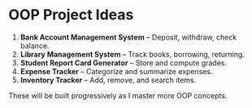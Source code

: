 # OOP Project Ideas

1. **Bank Account Management System** – Deposit, withdraw, check balance.
2. **Library Management System** – Track books, borrowing, returning.
3. **Student Report Card Generator** – Store and compute grades.
4. **Expense Tracker** – Categorize and summarize expenses.
5. **Inventory Tracker** – Add, remove, and search items.

These will be built progressively as I master more OOP concepts.
